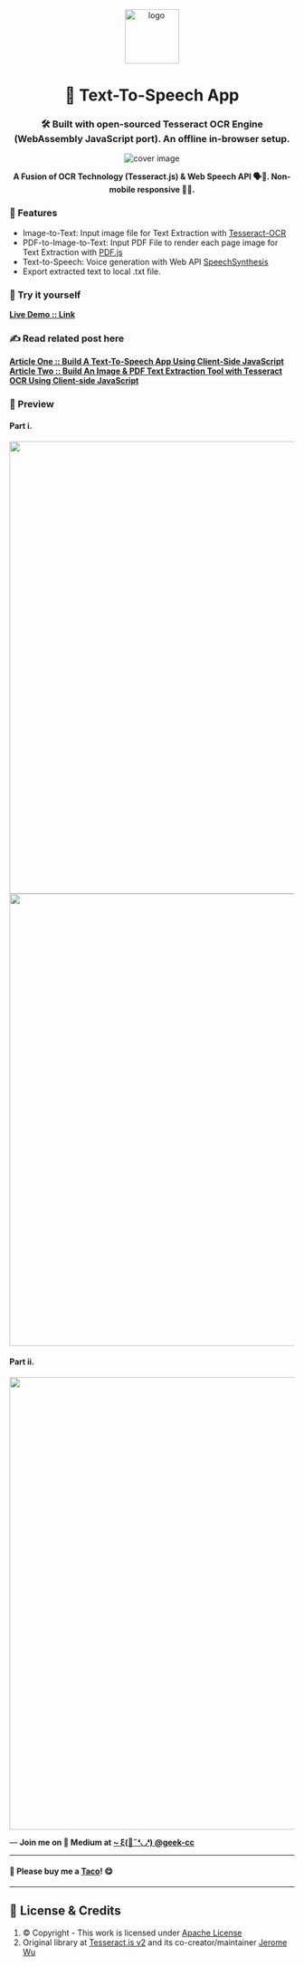 <div align="center">
  <img src="https://github.com/incubated-geek-cc/Text-To-Speech-App/raw/main/img/logo.png" width="96" alt="logo">

  # 🔎 Text-To-Speech App

  ### 🛠️ Built with open-sourced Tesseract OCR Engine (WebAssembly JavaScript port). An offline in-browser setup.

  <img src="https://miro.medium.com/max/1050/1*HpLqMW2nShvkHuO28XDOZw.png" alt="cover image">

**A Fusion of OCR Technology (Tesseract.js) & Web Speech API 🗣💬.  Non-mobile responsive 📱🚫.**

<div align="left">

### 📌 Features

</div>
<div align="left">

<ul>
	<li>Image-to-Text: Input image file for Text Extraction with <a href='https://github.com/tesseract-ocr/tesseract' target='_blank'>Tesseract-OCR</a></li>
	<li>PDF-to-Image-to-Text: Input PDF File to render each page image for Text Extraction with <a href='https://mozilla.github.io/pdf.js' target='_blank'>PDF.js</a></li>
	<li>Text-to-Speech: Voice generation with Web API <a href='https://developer.mozilla.org/en-US/docs/Web/API/SpeechSynthesis' target='_blank'>SpeechSynthesis</a></li>
	<li>Export extracted text to local .txt file.</li>
</ul>

</div>
</div>

### 🌟 Try it yourself
[**Live Demo :: Link**](https://incubated-geek-cc.github.io/Text-To-Speech-App)

### ✍ Read related post here
[**Article One :: Build A Text-To-Speech App Using Client-Side JavaScript**](https://geek-cc.medium.com/build-a-text-to-speech-app-using-client-side-javascript-98cd72df73bb)
<br>
[**Article Two :: Build An Image & PDF Text Extraction Tool with Tesseract OCR Using Client-side JavaScript**](https://geek-cc.medium.com/build-an-image-pdf-text-extraction-tool-with-tesseract-ocr-using-client-side-javascript-6126031001)

### 👀 Preview

#### Part i.
<img src='https://miro.medium.com/max/900/1*yv3K9jUTBEoO115r7yXSOQ.gif' width="800px" />

<img src='https://miro.medium.com/max/1050/1*ZfYL_Ff-4bp5Vgsdojc2Cg.png' width="800px" />

#### Part ii.
<img src='https://miro.medium.com/max/900/1*qO3olCr6LsSdOydbHS1fTA.gif' width="800px" />

<p>— <b>Join me on 📝 <b>Medium</b> at <a href='https://medium.com/@geek-cc' target='_blank'>~ ξ(🎀˶❛◡❛) @geek-cc</a></b></p>

---

#### 🌮 Please buy me a <a href='https://www.buymeacoffee.com/geekcc' target='_blank'>Taco</a>! 😋

---

## 📜 License & Credits

<ol>
	<li>© Copyright - This work is licensed under <a rel="license" href="https://github.com/incubated-geek-cc/Text-To-Speech-App/raw/main/LICENSE.txt">Apache License</a>
	</li>
	<li>Original library at <a href='https://tesseract.projectnaptha.com/' target='_blank'>Tesseract.js v2</a> and its co-creator/maintainer <a href="https://github.com/jeromewu" target="_blank">Jerome Wu</a></li>
</ol>
